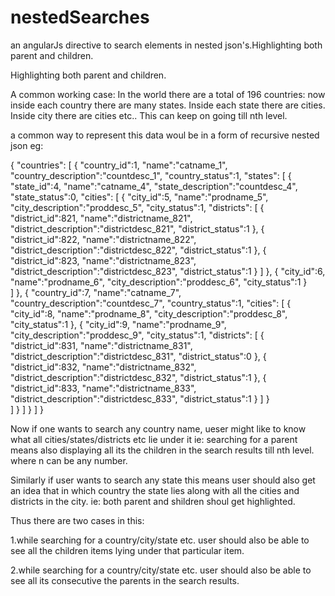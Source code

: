 # nestedSearches
an angularJs directive to search elements in nested json's.Highlighting both parent and children.

Highlighting both parent and children.

A common working case:
In the world there are a total of 196 countries:
now inside each country there are many states.
Inside each state there are cities.
Inside city there are cities etc..
This can keep on going till nth level.

a common way to represent this data woul be in a form of recursive nested json eg:

{ 
	"countries":
	[
		{
			"country_id":1,
			"name":"catname_1",
			"country_description":"countdesc_1",
			"country_status":1,
			"states":
			[
				{
					"state_id":4,
					"name":"catname_4",
					"state_description":"countdesc_4",
					"state_status":0,
					"cities":
					[
						{
							"city_id":5,
							"name":"prodname_5",
							"city_description":"proddesc_5",
							"city_status":1,
							"districts":
							[
								{
									"district_id":821,
									"name":"districtname_821",
									"district_description":"districtdesc_821",
									"district_status":1
								},
								{
									"district_id":822,
									"name":"districtname_822",
									"district_description":"districtdesc_822",
									"district_status":1
								},
								{
									"district_id":823,
									"name":"districtname_823",
									"district_description":"districtdesc_823",
									"district_status":1
								}
							]
						},
						{
							"city_id":6,
							"name":"prodname_6",
							"city_description":"proddesc_6",
							"city_status":1
						}		
					]
				},
				{
					"country_id":7,
					"name":"catname_7",
					"country_description":"countdesc_7",
					"country_status":1,
					"cities":
					[
						{
							"city_id":8,
							"name":"prodname_8",
							"city_description":"proddesc_8",
							"city_status":1
						},
						{
							"city_id":9,
							"name":"prodname_9",
							"city_description":"proddesc_9",
							"city_status":1,
							"districts":
							[
								{
									"district_id":831,
									"name":"districtname_831",
									"district_description":"districtdesc_831",
									"district_status":0
								},
								{
									"district_id":832,
									"name":"districtname_832",
									"district_description":"districtdesc_832",
									"district_status":1
								},
								{
									"district_id":833,
									"name":"districtname_833",
									"district_description":"districtdesc_833",
									"district_status":1
								}
							]
						}		
					]
				}
			]
		}
	]
}
 
Now if one wants to search any country name, ueser might like to know what all cities/states/districts etc lie under it ie:
searching for a parent means also displaying all its the children in the search results till nth level. where n can be any number.

Similarly if user wants to search any state this means user should also get an idea that in which country the state lies along with all the cities and districts in the city. ie: both parent and shildren shoul get highlighted.

Thus there are two cases in this:

1.while searching for a country/city/state etc. user should also be able to see all the children items lying under that particular item.

2.while searching for a country/city/state etc. user should also be able to see all its consecutive the parents in the search results.
